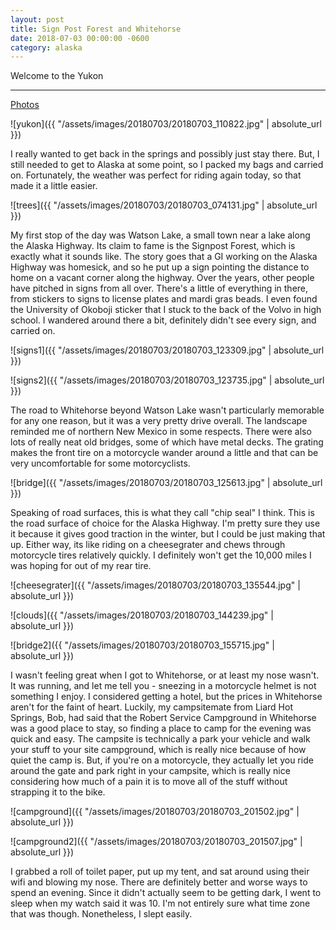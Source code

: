 ```yaml
---
layout: post
title: Sign Post Forest and Whitehorse
date: 2018-07-03 00:00:00 -0600
category: alaska
---
```


Welcome to the Yukon

---
<a href="https://www.flickr.com/photos/36630181@N06/sets/72157697559397681/">Photos</a>

![yukon]({{ "/assets/images/20180703/20180703_110822.jpg" | absolute_url }})

I really wanted to get back in the springs and possibly just stay there.  But, I still needed to get to Alaska at some point, so I packed my bags and carried on.  Fortunately, the weather was perfect for riding again today, so that made it a little easier.

![trees]({{ "/assets/images/20180703/20180703_074131.jpg" | absolute_url }})

My first stop of the day was Watson Lake, a small town near a lake along the Alaska Highway.  Its claim to fame is the Signpost Forest, which is exactly what it sounds like.  The story goes that a GI working on the Alaska Highway was homesick, and so he put up a sign pointing the distance to home on a vacant corner along the highway. Over the years, other people have pitched in signs from all over.  There's a little of everything in there, from stickers to signs to license plates and mardi gras beads.  I even found the University of Okoboji sticker that I stuck to the back of the Volvo in high school.  I wandered around there a bit, definitely didn't see every sign, and carried on.

![signs1]({{ "/assets/images/20180703/20180703_123309.jpg" | absolute_url }})

![signs2]({{ "/assets/images/20180703/20180703_123735.jpg" | absolute_url }})

The road to Whitehorse beyond Watson Lake wasn't particularly memorable for any one reason, but it was a very pretty drive overall.  The landscape reminded me of northern New Mexico in some respects.  There were also lots of really neat old bridges, some of which have metal decks.  The grating makes the front tire on a motorcycle wander around a little and that can be very uncomfortable for some motorcyclists.

![bridge]({{ "/assets/images/20180703/20180703_125613.jpg" | absolute_url }})

Speaking of road surfaces, this is what they call "chip seal" I think.  This is the road surface of choice for the Alaska Highway.  I'm pretty sure they use it because it gives good traction in the winter, but I could be just making that up.  Either way, its like riding on a cheesegrater and chews through motorcycle tires relatively quickly.  I definitely won't get the 10,000 miles I was hoping for out of my rear tire.

![cheesegrater]({{ "/assets/images/20180703/20180703_135544.jpg" | absolute_url }})

![clouds]({{ "/assets/images/20180703/20180703_144239.jpg" | absolute_url }})

![bridge2]({{ "/assets/images/20180703/20180703_155715.jpg" | absolute_url }})

I wasn't feeling great when I got to Whitehorse, or at least my nose wasn't.  It was running, and let me tell you - sneezing in a motorcycle helmet is not something I enjoy.  I considered getting a hotel, but the prices in Whitehorse aren't for the faint of heart.  Luckily, my campsitemate from Liard Hot Springs, Bob, had said that the Robert Service Campground in Whitehorse was a good place to stay, so finding a place to camp for the evening was quick and easy.  The campsite is technically a park your vehicle and walk your stuff to your site campground, which is really nice because of how quiet the camp is.  But, if you're on a motorcycle, they actually let you ride around the gate and park right in your campsite, which is really nice considering how much of a pain it is to move all of the stuff without strapping it to the bike.

![campground]({{ "/assets/images/20180703/20180703_201502.jpg" | absolute_url }})

![campground2]({{ "/assets/images/20180703/20180703_201507.jpg" | absolute_url }})

I grabbed a roll of toilet paper, put up my tent, and sat around using their wifi and blowing my nose.  There are definitely better and worse ways to spend an evening.  Since it didn't actually seem to be getting dark, I went to sleep when my watch said it was 10.  I'm not entirely sure what time zone that was though.  Nonetheless, I slept easily.
